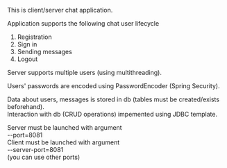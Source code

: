 This is client/server chat application. <br />

Application supports the following chat user lifecycle
1. Registration <br />
2. Sign in <br />
3. Sending messages <br />
4. Logout <br />

Server supports multiple users (using multithreading).<br />

Users' passwords are encoded using PasswordEncoder (Spring Security).<br />

Data about users, messages is stored in db (tables must be created/exists beforehand).<br />
Interaction with db (CRUD operations) impemented using JDBC template.<br />

Server must be launched with argument <br />
--port=8081 <br />
Client must be launched with argument <br />
--server-port=8081 <br />
(you can use other ports) <br />
